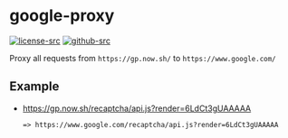 # google-proxy

[![license-src]][license-href]
[![github-src]][github-href]

Proxy all requests from `https://gp.now.sh/` to `https://www.google.com/`

## Example

- https://gp.now.sh/recaptcha/api.js?render=6LdCt3gUAAAAA

  ```
  => https://www.google.com/recaptcha/api.js?render=6LdCt3gUAAAAA
  ```

[license-src]: https://badgen.net/badge/license/MIT/blue
[license-href]: https://github.com/amio/google-proxy/blob/master/LICENSE
[github-src]: https://badgen.net/badge/github/amio%2Fgoogle-proxy/black?icon&label
[github-href]: https://github.com/amio/google-proxy
